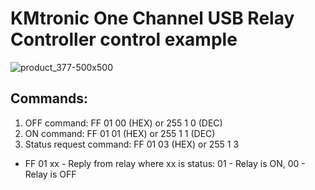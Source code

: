 # KMtronic One Channel USB Relay Controller control example
![product_377-500x500](https://user-images.githubusercontent.com/13836042/146020121-a9e9f9c2-6f32-40dc-99d6-f68624ed4116.jpg)  
## Commands:  
1. OFF command: FF 01 00 (HEX) or 255 1 0 (DEC)  
2. ON command: FF 01 01 (HEX) or 255 1 1 (DEC)  
3. Status request command: FF 01 03 (HEX) or 255 1 3  
+ FF 01 xx - Reply from relay where xx is status: 01 - Relay is ON, 00 - Relay is OFF  
